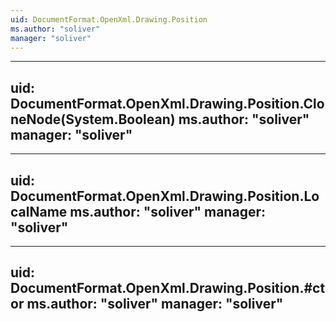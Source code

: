 ```yaml
---
uid: DocumentFormat.OpenXml.Drawing.Position
ms.author: "soliver"
manager: "soliver"
---
```


---
uid: DocumentFormat.OpenXml.Drawing.Position.CloneNode(System.Boolean)
ms.author: "soliver"
manager: "soliver"
---

---
uid: DocumentFormat.OpenXml.Drawing.Position.LocalName
ms.author: "soliver"
manager: "soliver"
---

---
uid: DocumentFormat.OpenXml.Drawing.Position.#ctor
ms.author: "soliver"
manager: "soliver"
---

